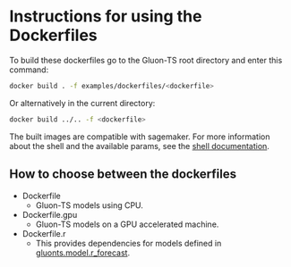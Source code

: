 # Instructions for using the Dockerfiles

To build these dockerfiles go to the Gluon-TS root directory and enter this command:

```bash 
docker build . -f examples/dockerfiles/<dockerfile>
```

Or alternatively in the current directory:

```bash
docker build ../.. -f <dockerfile>
```

The built images are compatible with sagemaker.
For more information about the shell and the available params, see the [shell documentation](https://github.com/awslabs/gluon-ts/tree/master/src/gluonts/shell).


## How to choose between the dockerfiles

* Dockerfile
    - Gluon-TS models using CPU.
* Dockerfile.gpu
    -  Gluon-TS models on a GPU accelerated machine. 
* Dockerfile.r
    - This provides dependencies for models defined in [gluonts.model.r_forecast](https://gluon-ts.mxnet.io/api/gluonts/gluonts.model.r_forecast.html).
